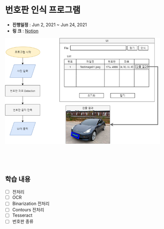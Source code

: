 # 번호판 인식 프로그램

 - **진행일정** : Jun 2, 2021 ~ Jun 24, 2021
 - **링    크** : [Notion](https://www.notion.so/cf634d3c6991402b9d7e7b02c88f801b)

![SimpleDiagram](./image/README/temp.png)

<br><br><br>

## 학습 내용
 - [ ] 전처리
 - [ ] OCR
 - [ ] Binarization 전처리
 - [ ] Contours 전처리
 - [ ] Tesseract
 - [ ] 번호판 종류
